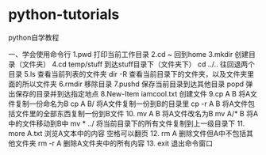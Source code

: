 # python-tutorials
python自学教程

一、学会使用命令行
1.pwd 打印当前工作目录
2.cd ~ 回到home
3.mkdir 创建目录（文件夹）
4.cd temp/stuff 到达stuff目录下（文件夹下）
  cd ../.. 往回退两个目录
5.ls 查看当前列表的文件夹
  dir -R 查看当前目录下的文件夹，以及文件夹里面的所以文件夹
6.rmdir 移除目录
7.pushd 保存当前目录到达其他目录
  popd  弹出保存的目录并到达指定地点
8.New-Item  iamcool.txt 创建文件 
9.cp A B 将A文件复制一份命名为B
  cp A B/ 将A文件复制一份到B的目录里
  cp -r A B 将A文件包括文件里的全部东西复制一份到B文件
10. mv A B 将A文件改名为B
    mv A/* B 将A中的文件移动到B中
    mv * ../ 将当前目录下的所有文件复制到上一级目录下
11. more  A.txt 浏览A文本中的内容 空格可以翻页
12. rm A 删除文件但A中不包括其他文件夹
    rm -r A 删除A文件夹中的所有内容
13. exit 退出命令窗口
